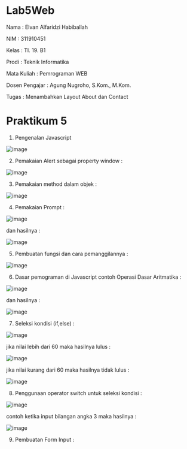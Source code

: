 # Lab5Web
Nama : Elvan Alfaridzi Habiballah

NIM : 311910451

Kelas : TI. 19. B1

Prodi : Teknik Informatika

Mata Kuliah : Pemrograman WEB

Dosen Pengajar : Agung Nugroho, S.Kom., M.Kom.

Tugas : Menambahkan Layout About dan Contact

# Praktikum 5

1. Pengenalan Javascript

![image](https://user-images.githubusercontent.com/82002182/116119511-b852f500-a6e8-11eb-9a3f-cba63de308c4.png)

2. Pemakaian Alert sebagai property window :

![image](https://user-images.githubusercontent.com/82002182/116120272-9017c600-a6e9-11eb-9cc3-675e8e4a303d.png)

3. Pemakaian method dalam objek :

![image](https://user-images.githubusercontent.com/82002182/116120350-a45bc300-a6e9-11eb-876f-fd2d0bf5ac0b.png)

4. Pemakaian Prompt :

![image](https://user-images.githubusercontent.com/82002182/116120607-e84ec800-a6e9-11eb-9f1c-01e3fceadf7d.png)

dan hasilnya :

![image](https://user-images.githubusercontent.com/82002182/116120775-1d5b1a80-a6ea-11eb-9626-cda6c0629036.png)

5. Pembuatan fungsi dan cara pemanggilannya :

![image](https://user-images.githubusercontent.com/82002182/116120909-4380ba80-a6ea-11eb-8736-5e0c4f3537c3.png)

6. Dasar pemograman di Javascript contoh Operasi Dasar Aritmatika :

![image](https://user-images.githubusercontent.com/82002182/116121128-83e03880-a6ea-11eb-8148-2addc956d03e.png)

dan hasilnya :

![image](https://user-images.githubusercontent.com/82002182/116121229-9ce8e980-a6ea-11eb-9d31-aa5158c10fa1.png)

7. Seleksi kondisi (if,else) : 

![image](https://user-images.githubusercontent.com/82002182/116121382-be49d580-a6ea-11eb-9e60-76c35266c59f.png)

jika nilai lebih dari 60 maka hasilnya lulus :

![image](https://user-images.githubusercontent.com/82002182/116121537-e76a6600-a6ea-11eb-9e63-53be0f0e3d7a.png)

jika nilai kurang dari 60 maka hasilnya tidak lulus :

![image](https://user-images.githubusercontent.com/82002182/116121672-0e289c80-a6eb-11eb-8273-e1414452ad8a.png)

8. Penggunaan operator switch untuk seleksi kondisi :

![image](https://user-images.githubusercontent.com/82002182/116121897-492ad000-a6eb-11eb-98cb-ec6ba0b55c89.png)

contoh ketika input bilangan angka 3 maka hasilnya :

![image](https://user-images.githubusercontent.com/82002182/116121979-6364ae00-a6eb-11eb-9fb2-9339d205b570.png)

9. Pembuatan Form Input :

